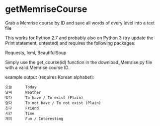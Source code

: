 # getMemriseCourse
Grab a Memrise course by ID and save all words of every level into a text file

This works for Python 2.7 and probably also on Python 3 (try update the Print statement, untested) and requires the following packages:

Requests, lxml, BeautifulSoup

Simply use the get_course(id) function in the download_Memrise.py file with a valid Memrise course ID.

example output (requires Korean alphabet):
```
오늘		Today
날씨		Weather
있다		To have / To exist (Plain)
없다		To not have / To not exist (Plain)
친구		Friend
시간		Time
재미		Fun / Interesting
```
